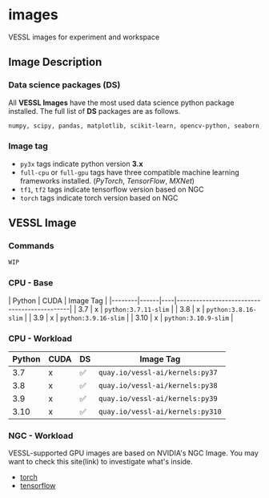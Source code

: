 # images

VESSL images for experiment and workspace

## Image Description
### Data science packages (DS)
All **VESSL Images** have the most used data science python package installed. The full list of **DS** packages are as follows.    
```bash
numpy, scipy, pandas, matplotlib, scikit-learn, opencv-python, seaborn, plotly, tqdm
```

### Image tag 
- `py3x` tags indicate python version **3.x**
- `full-cpu` or `full-gpu` tags have three compatible machine learning frameworks installed. (*PyTorch*, *TensorFlow*, *MXNet*)
- `tf1`, `tf2` tags indicate tensorflow version based on NGC
- `torch` tags indicate torch version based on NGC

## VESSL Image
### Commands
```bash
WIP
```

### CPU - Base
| Python | CUDA | Image Tag                                    |
|--------|------|----|---------------------------------------------|
| 3.7    | x    | `python:3.7.11-slim`          |
| 3.8    | x    | `python:3.8.16-slim`          |
| 3.9    | x    | `python:3.9.16-slim`          |
| 3.10    | x    | `python:3.10.9-slim`          |


### CPU - Workload
| Python | CUDA | DS | Image Tag                                    |
|--------|------|----|---------------------------------------------|
| 3.7    | x    | ✅ | `quay.io/vessl-ai/kernels:py37`          |
| 3.8    | x    | ✅ | `quay.io/vessl-ai/kernels:py38`          |
| 3.9    | x    | ✅ | `quay.io/vessl-ai/kernels:py39`          |
| 3.10    | x    | ✅ | `quay.io/vessl-ai/kernels:py310`          |


### NGC - Workload

VESSL-supported GPU images are based on NVIDIA's NGC Image. You may want to check this site(link) to investigate what's inside.


* [torch](https://docs.nvidia.com/deeplearning/frameworks/pytorch-release-notes/index.html)
* [tensorflow](https://docs.nvidia.com/deeplearning/frameworks/tensorflow-release-notes/index.html)